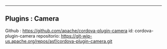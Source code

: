 --------------------------------------
Plugins : Camera
--------------------------------------

Github : https://github.com/apache/cordova-plugin-camera
id: cordova-plugin-camera
repositorio: https://git-wip-us.apache.org/repos/asf/cordova-plugin-camera.git
